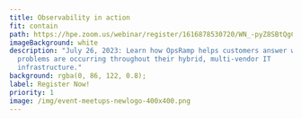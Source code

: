 ```yaml
---
title: Observability in action
fit: contain
path: https://hpe.zoom.us/webinar/register/1616878530720/WN_-pyZ8SBtQgCEzzgeyZ7ZQg
imageBackground: white
description: "July 26, 2023: Learn how OpsRamp helps customers answer why
  problems are occurring throughout their hybrid, multi-vendor IT
  infrastructure."
background: rgba(0, 86, 122, 0.8);
label: Register Now!
priority: 1
image: /img/event-meetups-newlogo-400x400.png
---
```


